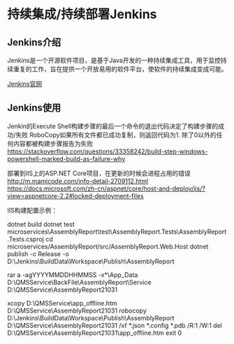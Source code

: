# 持续集成/持续部署Jenkins

## Jenkins介绍

Jenkins是一个开源软件项目，是基于Java开发的一种持续集成工具，用于监控持续重复的工作，旨在提供一个开放易用的软件平台，使软件的持续集成变成可能。

[Jenkins官网](https://jenkins.io/zh/)

## Jenkins使用

Jenkin的Execute Shell构建步骤的最后一个命令的退出代码决定了构建步骤的成功/失败
RoboCopy如果所有文件都已成功复制，则返回代码为1. 除了0以外的任何内容都被构建步骤报告为失败
https://stackoverflow.com/questions/33358242/build-step-windows-powershell-marked-build-as-failure-why


部署到IIS上的ASP.NET Core项目，在更新的时候会进程占用的错误
http://m.mamicode.com/info-detail-2709112.html
https://docs.microsoft.com/zh-cn/aspnet/core/host-and-deploy/iis/?view=aspnetcore-2.2#locked-deployment-files


IIS构建配置示例：

dotnet build
dotnet test microservices\AssemblyReport\test\AssemblyReport.Tests\AssemblyReport.Tests.csproj
cd microservices/AssemblyReport/src/AssemblyReport.Web.Host
dotnet publish -c Release -o D:\Jenkins\BuildData\Workspace\Publish\AssemblyReport

rar a -agYYYYMMDDHHMMSS -x*\App_Data D:\QMSService\BackFile\AssemblyReport\Service D:\QMSService\AssemblyReport21031

xcopy D:\QMSService\app_offline.htm D:\QMSService\AssemblyReport21031
robocopy D:\Jenkins\BuildData\Workspace\Publish\AssemblyReport D:\QMSService\AssemblyReport21031 /xf *.json *.config *.pdb /R:1 /W:1
del D:\QMSService\AssemblyReport21031\app_offline.htm
exit 0
